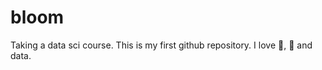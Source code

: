 # bloom
Taking a data sci course. This is my first github repository.
I love :dancer:, :art: and data. 
